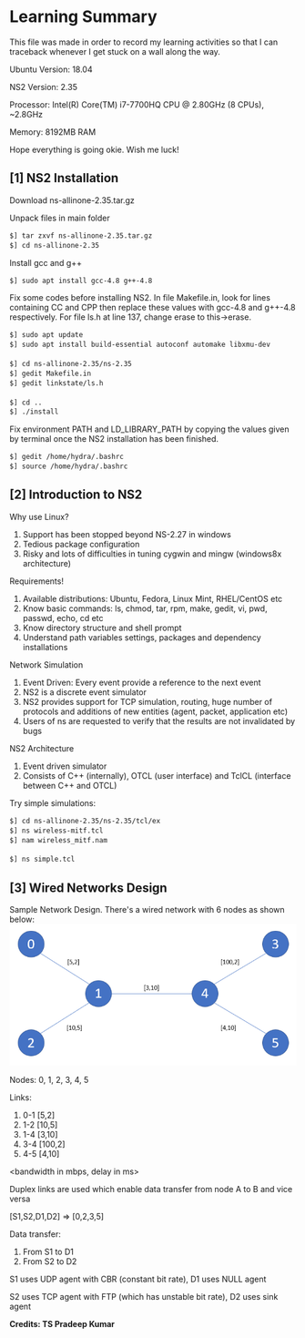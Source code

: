 # Learning Summary
This file was made in order to record my learning activities so that I can traceback whenever I get stuck on a wall along the way. <br>

Ubuntu Version: 18.04

NS2 Version: 2.35

Processor: Intel(R) Core(TM) i7-7700HQ CPU @ 2.80GHz (8 CPUs), ~2.8GHz

Memory: 8192MB RAM

Hope everything is going okie. Wish me luck!

## [1] NS2 Installation

Download ns-allinone-2.35.tar.gz

Unpack files in main folder
```bash
$] tar zxvf ns-allinone-2.35.tar.gz
$] cd ns-allinone-2.35
```
Install gcc and g++
```bash
$] sudo apt install gcc-4.8 g++-4.8
```
Fix some codes before installing NS2. In file Makefile.in, look for lines containing CC and CPP then replace these values with gcc-4.8 and g++-4.8 respectively. For file ls.h at line 137, change erase to this->erase.
```bash
$] sudo apt update
$] sudo apt install build-essential autoconf automake libxmu-dev

$] cd ns-allinone-2.35/ns-2.35
$] gedit Makefile.in
$] gedit linkstate/ls.h

$] cd ..
$] ./install
```
Fix environment PATH and LD_LIBRARY_PATH by copying the values given by terminal once the NS2 installation has been finished.
```bash
$] gedit /home/hydra/.bashrc
$] source /home/hydra/.bashrc
```

## [2] Introduction to NS2

Why use Linux?
1. Support has been stopped beyond NS-2.27 in windows
2. Tedious package configuration
3. Risky and lots of difficulties in tuning cygwin and mingw (windows8x architecture)

Requirements!
1. Available distributions: Ubuntu, Fedora, Linux Mint, RHEL/CentOS etc
2. Know basic commands: ls, chmod, tar, rpm, make, gedit, vi, pwd, passwd, echo, cd etc
3. Know directory structure and shell prompt
4. Understand path variables settings, packages and dependency installations

Network Simulation
1. Event Driven: Every event provide a reference to the next event
2. NS2 is a discrete event simulator
3. NS2 provides support for TCP simulation, routing, huge number of protocols and additions of new entities (agent, packet, application etc)
4. Users of ns are requested to verify that the results are not invalidated by bugs

NS2 Architecture
1. Event driven simulator
2. Consists of C++ (internally), OTCL (user interface) and TclCL (interface between C++ and OTCL)

Try simple simulations:
```bash
$] cd ns-allinone-2.35/ns-2.35/tcl/ex
$] ns wireless-mitf.tcl
$] nam wireless_mitf.nam

$] ns simple.tcl
```

## [3] Wired Networks Design
Sample Network Design. There's a wired network with 6 nodes as shown below:
![Wired Network](https://github.com/Fluxhydra/TA/blob/master/Screenshots/2092307062020%20Wired%20Network.PNG)

Nodes: 0, 1, 2, 3, 4, 5

Links: 
1. 0-1 [5,2]
2. 1-2 [10,5]
3. 1-4 [3,10]
4. 3-4 [100,2]
5. 4-5 [4,10]

<bandwidth in mbps, delay in ms>

Duplex links are used which enable data transfer from node A to B and vice versa

[S1,S2,D1,D2] => [0,2,3,5]

Data transfer:
1. From S1 to D1
2. From S2 to D2

S1 uses UDP agent with CBR (constant bit rate), D1 uses NULL agent

S2 uses TCP agent with FTP (which has unstable bit rate), D2 uses sink agent

**Credits: TS Pradeep Kumar**
